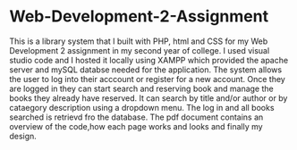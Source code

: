 # Web-Development-2-Assignment
This is a library system that I built with PHP, html and CSS for my Web Development 2 assignment in my second year of college. I used visual studio code and I hosted it locally using XAMPP which provided the apache server and mySQL databse needed for the application. The system allows the user to log into their acccount or register for a new account. Once they are logged in they can start search and reserving book and manage the books they already have reserved. It can search by title and/or author or by cataegory description using a dropdown menu. The log in and all books searched is retrievd fro the database. The pdf document contains an overview of the code,how each page works and looks and finally my design.
